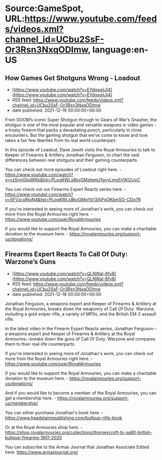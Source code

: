 # Source:GameSpot, URL:https://www.youtube.com/feeds/videos.xml?channel_id=UCbu2SsF-Or3Rsn3NxqODImw, language:en-US

## How Games Get Shotguns Wrong - Loadout
 - [https://www.youtube.com/watch?v=EYdqsgijJI4](https://www.youtube.com/watch?v=EYdqsgijJI4)
 - RSS feed: https://www.youtube.com/feeds/videos.xml?channel_id=UCbu2SsF-Or3Rsn3NxqODImw
 - date published: 2021-12-19 00:00:00+00:00

From DOOM’s iconic Super Shotgun through to Gears of War’s Gnasher, the shotgun is one of the most popular and versatile weapons in video games - a trusty firearm that packs a devastating punch, particularly in close encounters. But the gaming shotgun that we’ve come to know and love takes a fair few liberties from its real world counterpart.

In this episode of Loadout, Dave Jewitt visits the Royal Armouries to talk to Keeper of Firearms & Artillery Jonathan Ferguson, to chart the vast differences between real shotguns and their gaming counterparts.

You can check out more episodes of Loadout right here. - https://www.youtube.com/watch?v=yzSrmGkpWKk&list=PLpg6WLs8kxGMzIemU1gyyLmg5VlKI2UvC

You can check out our Firearms Expert Reacts series here. - https://www.youtube.com/watch?v=5FVzcoRjoN4&list=PLpg6WLs8kxGMgYb13XjPgOKbm5O-CDq7R

If you're interested in seeing more of Jonathan's work, you can check out more from the Royal Armouries right here. - https://www.youtube.com/user/RoyalArmouries

If you would like to support the Royal Armouries, you can make a charitable donation to the museum here. - https://royalarmouries.org/support-us/donations/

## Firearms Expert Reacts To Call Of Duty: Warzone’s Guns
 - [https://www.youtube.com/watch?v=QLNWal-8fv8](https://www.youtube.com/watch?v=QLNWal-8fv8)
 - RSS feed: https://www.youtube.com/feeds/videos.xml?channel_id=UCbu2SsF-Or3Rsn3NxqODImw
 - date published: 2021-12-18 00:00:00+00:00

Jonathan Ferguson, a weapons expert and Keeper of Firearms & Artillery at the Royal Armouries, breaks down the weaponry of Call Of Duty: Warzone, including a gold sniper rifle, a variety of MP5s, and the British EM-2 assault rifle.

In the latest video in the Firearm Expert Reacts series, Jonathan Ferguson--a weapons expert and Keeper of Firearms & Artillery at the Royal Armouries--breaks down the guns of Call Of Duty: Warzone and compares them to their real-life counterparts.

If you're interested in seeing more of Jonathan's work, you can check out more from the Royal Armouries right here. - https://www.youtube.com/user/RoyalArmouries

If you would like to support the Royal Armouries, you can make a charitable donation to the museum here. - https://royalarmouries.org/support-us/donations/

And if you would like to become a member of the Royal Armouries, you can get a membership here. - https://royalarmouries.org/support-us/membership/

You can either purchase Jonathan's book here. - https://www.headstamppublishing.com/bullpup-rifle-book

Or at the Royal Armouries shop here. - https://shop.royalarmouries.org/collections/thorneycroft-to-sa80-british-bullpup-firearms-1901-2020

You can subscribe to the Armax Journal that Jonathan Associate Edited here: https://www.armaxjournal.org/

